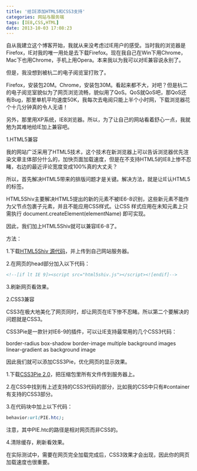 ```yaml
---
title: '给IE添加HTML5和CSS3支持'
categories: 网站与服务端
tags: [IE8,CSS,HTML]
date: 2013-10-03 17:08:23
---
```

自从我建立这个博客开始，我就从来没考虑过IE用户的感受。当时我的浏览器是Firefox，IE对我的唯一用处是去下载Firefox。现在我自己在Win下用Chrome，Mac下也用Chrome，手机上用Opera。本来我以为我可以对IE兼容说永别了。

但是，我没想到被杭二的电子阅览室打败了。

Firefox，安装包20M。Chrome，安装包30M。看起来都不大，对吧？但是杭二的电子阅览室貌似为了网页浏览流畅，貌似用了QoS。QoS就QoS吧，那QoS还有Bug，那里单机平均速度50K，我每次去电阅只能上半个小时网，下载浏览器花个十几分钟真的令人无语！

另外，那里用XP系统，IE8浏览器。所以，为了让自己的网站看着舒心一点，我就勉为其难地给IE加上兼容吧。

1.HTML5兼容

我的网站广泛采用了HTML5技术，这个技术在新浏览器上可以告诉浏览器优先渲染文章主体部分什么的，加快页面加载速度，但是在不支持HTML5的IE8上惨不忍睹，右边的最近评论宽度变成100%真的大丈夫？

所以，首先解决HTML5带来的排版问题才是关键。解决方法，就是让IE认HTML5的标签。

HTML5Shiv主要解决HTML5提出的新的元素不被IE6-8识别，这些新元素不能作为父节点包裹子元素，并且不能应用CSS样式。让CSS 样式应用在未知元素上只需执行 document.createElement(elementName) 即可实现。

因此，我们加上HTML5Shiv就可以兼容IE6-8了。

方法：

1.下载[HTML5Shiv 源代码](https://github.com/aFarkas/html5shiv/zipball/master)，并上传到自己网站服务器。

2.在网页的head部分加入以下代码：

```html
<!--[if lt IE 9]><script src="html5shiv.js"></script><![endif]-->
```

3.刷新网页看效果。

2.CSS3兼容

CSS3在极大地美化了网页同时，却让网页在IE下惨不忍睹。所以第二个要解决的问题就是CSS3。

CSS3Pie是一款针对IE6-9的插件，可以让IE支持最常用的几个CSS3代码：

border-radius
box-shadow
border-image
multiple background images
linear-gradient as background image

因此我们就可以添加CSS3Pie，优化网页的显示效果。

1.下载[CSS3Pie 2.0](http://css3pie.com/download-latest-2.x)，把压缩包里所有文件传到服务器上。

2.在CSS中找到有上述支持的CSS3代码的部分，比如我的CSS中只有#container有支持的CSS3部分。

3.在代码块中加上以下代码：

```css
behavior:url(PIE.htc);
```

注意，其中PIE.htc的路径是相对网页而非CSS的。

4.清除缓存，刷新看效果。

在实际测试中，需要在网页完全加载完成后，CSS3效果才会出现，因此你的网页加载速度也很重要。
